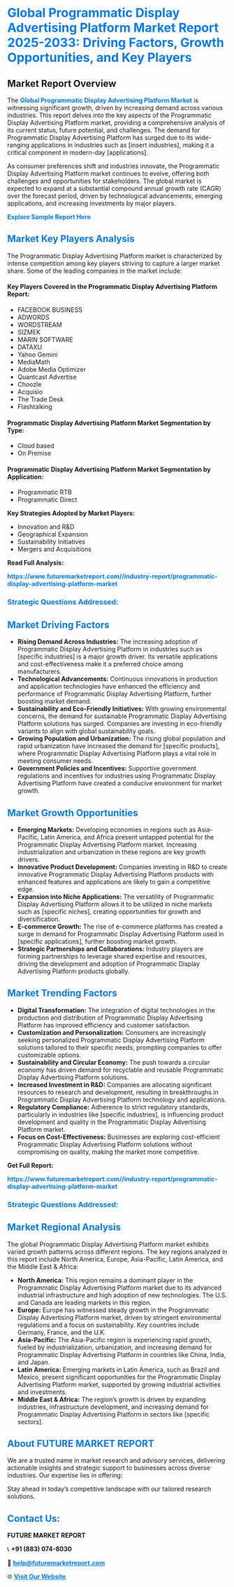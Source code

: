 <h1 style="color: #007BFF;">Global Programmatic Display Advertising Platform Market Report 2025-2033: Driving Factors, Growth Opportunities, and Key Players</h1>

<section id="overview">
<h2>Market Report Overview</h2>
<p>The <a href="https://www.futuremarketreport.com//industry-report/programmatic-display-advertising-platform-market" style="color: #007BFF; text-decoration: none;"><strong>Global Programmatic Display Advertising Platform Market</strong></a> is witnessing significant growth, driven by increasing demand across various industries. This report delves into the key aspects of the Programmatic Display Advertising Platform market, providing a comprehensive analysis of its current status, future potential, and challenges. The demand for Programmatic Display Advertising Platform has surged due to its wide-ranging applications in industries such as [insert industries], making it a critical component in modern-day [applications].</p>
<p>As consumer preferences shift and industries innovate, the Programmatic Display Advertising Platform market continues to evolve, offering both challenges and opportunities for stakeholders. The global market is expected to expand at a substantial compound annual growth rate (CAGR) over the forecast period, driven by technological advancements, emerging applications, and increasing investments by major players.</p>
</section>

<section id="overview">
<p><a href="https://www.futuremarketreport.com//request-sample/reportId=47945" style="color: #007BFF; text-decoration: none;"><strong>Explore Sample Report Here</strong></a></p>
</section>

<section id="key-players">
<h2 style="color: #007BFF;">Market Key Players Analysis</h2>
<p>The Programmatic Display Advertising Platform market is characterized by intense competition among key players striving to capture a larger market share. Some of the leading companies in the market include:</p>
<h4>Key Players Covered in the Programmatic Display Advertising Platform Report:</h4>
<ul><li>FACEBOOK BUSINESS</li><li>ADWORDS</li><li>WORDSTREAM</li><li>SIZMEK</li><li>MARIN SOFTWARE</li><li>DATAXU</li><li>Yahoo Gemini</li><li>MediaMath</li><li>Adobe Media Optimizer</li><li>Quantcast Advertise</li><li>Choozle</li><li>Acquisio</li><li>The Trade Desk</li><li>Flashtalking</li></ul>
<h4>Programmatic Display Advertising Platform Market Segmentation by Type:</h4>
<ul><li>Cloud based</li><li>On Premise</li></ul>

<h4>Programmatic Display Advertising Platform Market Segmentation by Application:</h4>
<ul><li>Programmatic RTB</li><li>Programmatic Direct</li></ul>
<p><strong>Key Strategies Adopted by Market Players:</strong></p>
<ul>
<li>Innovation and R&D</li>
<li>Geographical Expansion</li>
<li>Sustainability Initiatives</li>
<li>Mergers and Acquisitions</li>
</ul>
</section>

<section>
<p><strong>Read Full Analysis: </strong></p><a href="https://www.futuremarketreport.com//industry-report/programmatic-display-advertising-platform-market" style="color: #007BFF; text-decoration: none;"><strong>https://www.futuremarketreport.com//industry-report/programmatic-display-advertising-platform-market</strong></a>
<h3 style="color: #007BFF;">Strategic Questions Addressed:</h3>
</section>

<section id="driving-factors">
<h2 style="color: #007BFF;">Market Driving Factors</h2>
<ul>
<li><strong>Rising Demand Across Industries:</strong> The increasing adoption of Programmatic Display Advertising Platform in industries such as [specific industries] is a major growth driver. Its versatile applications and cost-effectiveness make it a preferred choice among manufacturers.</li>
<li><strong>Technological Advancements:</strong> Continuous innovations in production and application technologies have enhanced the efficiency and performance of Programmatic Display Advertising Platform, further boosting market demand.</li>
<li><strong>Sustainability and Eco-Friendly Initiatives:</strong> With growing environmental concerns, the demand for sustainable Programmatic Display Advertising Platform solutions has surged. Companies are investing in eco-friendly variants to align with global sustainability goals.</li>
<li><strong>Growing Population and Urbanization:</strong> The rising global population and rapid urbanization have increased the demand for [specific products], where Programmatic Display Advertising Platform plays a vital role in meeting consumer needs.</li>
<li><strong>Government Policies and Incentives:</strong> Supportive government regulations and incentives for industries using Programmatic Display Advertising Platform have created a conducive environment for market growth.</li>
</ul>
</section>

<section id="growth-opportunities">
<h2 style="color: #007BFF;">Market Growth Opportunities</h2>
<ul>
<li><strong>Emerging Markets:</strong> Developing economies in regions such as Asia-Pacific, Latin America, and Africa present untapped potential for the Programmatic Display Advertising Platform market. Increasing industrialization and urbanization in these regions are key growth drivers.</li>
<li><strong>Innovative Product Development:</strong> Companies investing in R&D to create innovative Programmatic Display Advertising Platform products with enhanced features and applications are likely to gain a competitive edge.</li>
<li><strong>Expansion into Niche Applications:</strong> The versatility of Programmatic Display Advertising Platform allows it to be utilized in niche markets such as [specific niches], creating opportunities for growth and diversification.</li>
<li><strong>E-commerce Growth:</strong> The rise of e-commerce platforms has created a surge in demand for Programmatic Display Advertising Platform used in [specific applications], further boosting market growth.</li>
<li><strong>Strategic Partnerships and Collaborations:</strong> Industry players are forming partnerships to leverage shared expertise and resources, driving the development and adoption of Programmatic Display Advertising Platform products globally.</li>
</ul>
</section>

<section id="trending-factors">
<h2 style="color: #007BFF;">Market Trending Factors</h2>
<ul>
<li><strong>Digital Transformation:</strong> The integration of digital technologies in the production and distribution of Programmatic Display Advertising Platform has improved efficiency and customer satisfaction.</li>
<li><strong>Customization and Personalization:</strong> Consumers are increasingly seeking personalized Programmatic Display Advertising Platform solutions tailored to their specific needs, prompting companies to offer customizable options.</li>
<li><strong>Sustainability and Circular Economy:</strong> The push towards a circular economy has driven demand for recyclable and reusable Programmatic Display Advertising Platform solutions.</li>
<li><strong>Increased Investment in R&D:</strong> Companies are allocating significant resources to research and development, resulting in breakthroughs in Programmatic Display Advertising Platform technology and applications.</li>
<li><strong>Regulatory Compliance:</strong> Adherence to strict regulatory standards, particularly in industries like [specific industries], is influencing product development and quality in the Programmatic Display Advertising Platform market.</li>
<li><strong>Focus on Cost-Effectiveness:</strong> Businesses are exploring cost-efficient Programmatic Display Advertising Platform solutions without compromising on quality, making the market more competitive.</li>
</ul>
</section>

<section>
<p><strong>Get Full Report: </strong></p><a href="https://www.futuremarketreport.com//industry-report/programmatic-display-advertising-platform-market" style="color: #007BFF; text-decoration: none;"><strong>https://www.futuremarketreport.com//industry-report/programmatic-display-advertising-platform-market</strong></a>
<h3 style="color: #007BFF;">Strategic Questions Addressed:</h3>
</section>


<section id="regional-analysis">
<h2 style="color: #007BFF;">Market Regional Analysis</h2>
<p>The global Programmatic Display Advertising Platform market exhibits varied growth patterns across different regions. The key regions analyzed in this report include North America, Europe, Asia-Pacific, Latin America, and the Middle East & Africa:</p>
<ul>
<li><strong>North America:</strong> This region remains a dominant player in the Programmatic Display Advertising Platform market due to its advanced industrial infrastructure and high adoption of new technologies. The U.S. and Canada are leading markets in this region.</li>
<li><strong>Europe:</strong> Europe has witnessed steady growth in the Programmatic Display Advertising Platform market, driven by stringent environmental regulations and a focus on sustainability. Key countries include Germany, France, and the U.K.</li>
<li><strong>Asia-Pacific:</strong> The Asia-Pacific region is experiencing rapid growth, fueled by industrialization, urbanization, and increasing demand for Programmatic Display Advertising Platform in countries like China, India, and Japan.</li>
<li><strong>Latin America:</strong> Emerging markets in Latin America, such as Brazil and Mexico, present significant opportunities for the Programmatic Display Advertising Platform market, supported by growing industrial activities and investments.</li>
<li><strong>Middle East & Africa:</strong> The region’s growth is driven by expanding industries, infrastructure development, and increasing demand for Programmatic Display Advertising Platform in sectors like [specific sectors].</li>
</ul>
</section>

<footer>
<h2 style="color: #007BFF;">About FUTURE MARKET REPORT</h2>
<p>We are a trusted name in market research and advisory services, delivering actionable insights and strategic support to businesses across diverse industries. Our expertise lies in offering:</p>

<p>Stay ahead in today’s competitive landscape with our tailored research solutions.</p>

<h2 style="color: #007BFF;">Contact Us:</h2>
<p><strong>FUTURE MARKET REPORT</strong></p>
<p>📞 <strong>+91 (883) 074-8030</strong></p>
<p>📧 <strong><a href="mailto:help@futuremarketreport.com" style="color: #007BFF;">help@futuremarketreport.com</a></strong></p>
<p>🌐 <strong><a href="https://www.futuremarketreport.com/" style="color: #007BFF;">Visit Our Website</a></strong></p>
</footer>